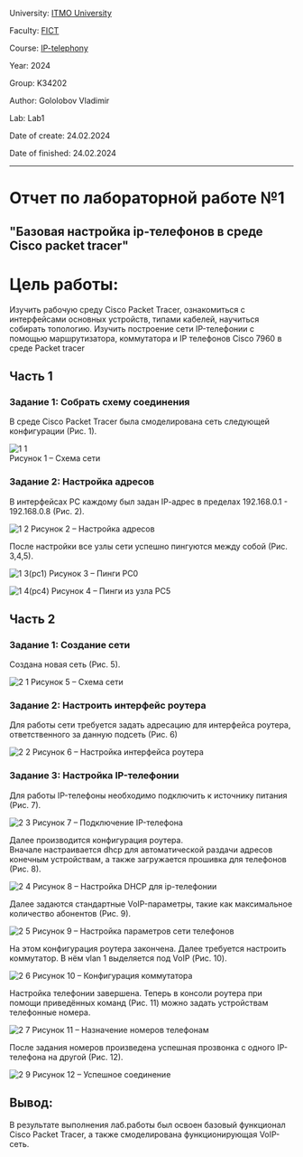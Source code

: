 University: [ITMO University](https://itmo.ru/ru/)

Faculty: [FICT](https://fict.itmo.ru)

Course: [IP-telephony](https://github.com/itmo-ict-faculty/ip-telephony)  

Year: 2024

Group: K34202

Author: Gololobov Vladimir

Lab: Lab1

Date of create: 24.02.2024

Date of finished: 24.02.2024

---

# Отчет по лабораторной работе №1  
## "Базовая настройка ip-телефонов в среде Сisco packet tracer"  

# Цель работы:
Изучить рабочую среду Cisco Packet Tracer, ознакомиться с интерфейсами основных устройств, типами кабелей, научиться собирать топологию. Изучить построение сети IP-телефонии с помощью маршрутизатора, коммутатора и IP телефонов Cisco 7960 в среде Packet tracer  
## Часть 1  
### Задание 1: Собрать схему соединения  
В среде Cisco Packet Tracer была смоделирована сеть следующей конфигурации (Рис. 1).

![1 1](/lab1/lab_1_1.png)  
Рисунок 1 – Схема сети  

### Задание 2: Настройка адресов
В интерфейсах PC каждому был задан IP-aдрес в пределах 192.168.0.1 - 192.168.0.8 (Рис. 2).

![1 2](/lab1/lab_1_2.png)
Рисунок 2 – Настройка адресов

После настройки все узлы сети успешно пингуются между собой (Рис. 3,4,5).

![1 3(pc1)](/lab1/lab_1_3.png)
Рисунок 3 – Пинги PC0  

![1 4(pc4)](/lab1/lab_1_4.png)
Рисунок 4 – Пинги из узла PC5  

## Часть 2  
### Задание 1: Создание сети  
Создана новая сеть (Рис. 5).  

![2 1](/lab1/lab_1_5.png)
Рисунок 5 – Схема сети  

### Задание 2: Настроить интерфейс роутера  
Для работы сети требуется задать адресацию для интерфейса роутера, ответственного за данную подсеть (Рис. 6)

![2 2](/lab1/lab_1_6.png)
Рисунок 6 – Настройка интерфейса роутера  

### Задание 3: Настройка IP-телефонии  
Для работы IP-телефоны необходимо подключить к источнику питания (Рис. 7).
  
![2 3](/lab1/lab_1_7.png)
Рисунок 7 – Подключение IP-телефона  

Далее производится конфигурация роутера.  
Вначале настраивается dhcp для автоматической раздачи адресов конечным устройствам, а также загружается прошивка для телефонов (Рис. 8).

![2 4](/lab1/lab_1_8.png)
Рисунок 8 – Настройка DHCP для ip-телефонии  

Далее задаются стандартные VoIP-параметры, такие как максимальное количество абонентов (Рис. 9).

![2 5](/lab1/lab_1_9.png)
Рисунок 9 – Настройка параметров сети телефонов  

На этом конфигурация роутера закончена. Далее требуется настроить коммутатор. В нём vlan 1 выделяется под VoIP (Рис. 10).

![2 6](/lab1/lab_1_10.png)
Рисунок 10 – Конфигурация коммутатора  

Настройка телефонии завершена. Теперь в консоли роутера при помощи приведённых команд (Рис. 11) можно задать устройствам телефонные номера.

![2 7](/lab1/lab_1_11.png)
Рисунок 11 – Назначение номеров телефонам	  

После задания номеров произведена успешная прозвонка с одного IP-телефона на другой (Рис. 12).
 
![2 9](/lab1/lab_1_12.png)
Рисунок 12 – Успешное соединение  

## Вывод:
В результате выполнения лаб.работы был освоен базовый функционал Cisco Packet Tracer, а также смоделирована функционирующая VoIP-сеть.
